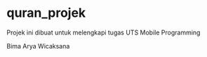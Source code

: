 # quran_projek

Projek ini dibuat untuk melengkapi tugas UTS Mobile Programming

Bima Arya Wicaksana
